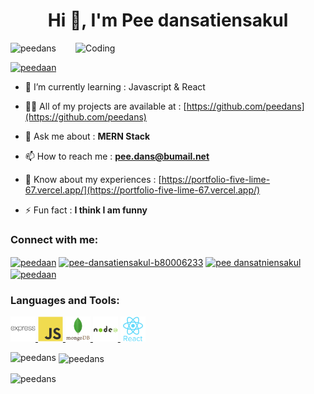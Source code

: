 <h1 align="center">Hi 👋, I'm Pee dansatiensakul</h1>
<img align="right" alt ="Coding"  width="400" src="https://camo.githubusercontent.com/cae12fddd9d6982901d82580bdf321d81fb299141098ca1c2d4891870827bf17/68747470733a2f2f6d69726f2e6d656469756d2e636f6d2f6d61782f313336302f302a37513379765349765f7430696f4a2d5a2e676966">
<p align="left"> <img src="https://komarev.com/ghpvc/?username=peedans&label=Profile%20views&color=0e75b6&style=flat" alt="peedans" /> </p>

<p align="left"> <a href="https://twitter.com/peedaan" target="blank"><img src="https://img.shields.io/twitter/follow/peedaan?logo=twitter&style=for-the-badge" alt="peedaan" /></a> </p>

- 🌱 I’m currently learning : Javascript & React

- 👨‍💻 All of my projects are available at : [https://github.com/peedans](https://github.com/peedans)

- 💬 Ask me about : **MERN Stack**

- 📫 How to reach me : **pee.dans@bumail.net**

- 📄 Know about my experiences : [https://portfolio-five-lime-67.vercel.app/](https://portfolio-five-lime-67.vercel.app/)

- ⚡ Fun fact : **I think I am funny**

<h3 align="left">Connect with me:</h3>
<p align="left">
<a href="https://twitter.com/peedaan" target="blank"><img align="center" src="https://raw.githubusercontent.com/rahuldkjain/github-profile-readme-generator/master/src/images/icons/Social/twitter.svg" alt="peedaan" height="30" width="40" /></a>
<a href="https://linkedin.com/in/pee-dansatiensakul-b80006233" target="blank"><img align="center" src="https://raw.githubusercontent.com/rahuldkjain/github-profile-readme-generator/master/src/images/icons/Social/linked-in-alt.svg" alt="pee-dansatiensakul-b80006233" height="30" width="40" /></a>
<a href="https://www.facebook.com/R4punzel/" target="blank"><img align="center" src="https://raw.githubusercontent.com/rahuldkjain/github-profile-readme-generator/master/src/images/icons/Social/facebook.svg" alt="pee dansatniensakul" height="30" width="40" /></a>
<a href="https://instagram.com/peedaan" target="blank"><img align="center" src="https://raw.githubusercontent.com/rahuldkjain/github-profile-readme-generator/master/src/images/icons/Social/instagram.svg" alt="peedaan" height="30" width="40" /></a>
</p>

<h3 align="left">Languages and Tools:</h3>
<p align="left"> <a href="https://expressjs.com" target="_blank" rel="noreferrer"> <img src="https://raw.githubusercontent.com/devicons/devicon/master/icons/express/express-original-wordmark.svg" alt="express" width="40" height="40"/> </a> <a href="https://developer.mozilla.org/en-US/docs/Web/JavaScript" target="_blank" rel="noreferrer"> <img src="https://raw.githubusercontent.com/devicons/devicon/master/icons/javascript/javascript-original.svg" alt="javascript" width="40" height="40"/> </a> <a href="https://www.mongodb.com/" target="_blank" rel="noreferrer"> <img src="https://raw.githubusercontent.com/devicons/devicon/master/icons/mongodb/mongodb-original-wordmark.svg" alt="mongodb" width="40" height="40"/> </a> <a href="https://nodejs.org" target="_blank" rel="noreferrer"> <img src="https://raw.githubusercontent.com/devicons/devicon/master/icons/nodejs/nodejs-original-wordmark.svg" alt="nodejs" width="40" height="40"/> </a> <a href="https://reactjs.org/" target="_blank" rel="noreferrer"> <img src="https://raw.githubusercontent.com/devicons/devicon/master/icons/react/react-original-wordmark.svg" alt="react" width="40" height="40"/> </a> </p>

<p><img align="left" src="https://github-readme-stats.vercel.app/api/top-langs?username=peedans&show_icons=true&locale=en&layout=compact" alt="peedans" /></p>

<p>&nbsp;<img align="center" src="https://github-readme-stats.vercel.app/api?username=peedans&show_icons=true&locale=en" alt="peedans" /></p>

<p><img align="center" src="https://github-readme-streak-stats.herokuapp.com/?user=peedans&" alt="peedans" /></p>
